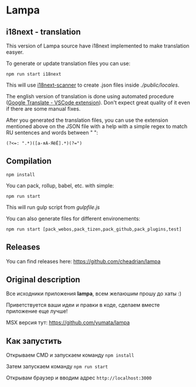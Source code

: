 # Lampa
## i18next - translation

This version of Lampa source have i18next implemented to make translation easyer.

To generate or update translation files you can use:

    npm run start i18next

This will use [i18next-scanner](https://github.com/i18next/i18next-scanner) to create .json files inside *./public/locales*.

The english version of translation is done using automated procedure ([Google Translate - VSCode extension](https://marketplace.visualstudio.com/items?itemName=benshabatnoam.google-translate-ext)). Don't expect great quality of it even if there are some manual fixes.

After you generated the translation files, you can use the extension mentioned above on the JSON file with a help with a simple regex to match RU sentences and words between " ":

    (?<=: ".*)([а-яА-ЯёЁ].*)(?=")

## Compilation

    npm install 

You can pack, rollup, babel, etc. with simple:

    npm run start

This will run gulp script from *gulpfile.js*

You can also generate files for different environements:

    npm run start [pack_webos,pack_tizen,pack_github,pack_plugins,test]

## Releases

You can find releases here: https://github.com/cheadrian/lampa

## Original description

Все исходники приложения **lampa**, всем желаюшим прошу до хаты :)

Приветствуется ваши идеи и правки в коде, сделаем вместе приложение еще лучше!

MSX версия тут: https://github.com/yumata/lampa

## Как запустить

Открываем CMD и запускаем команду `npm install`

Затем запускаем команду `npm run start`

Открывам браузер и вводим адрес `http://localhost:3000`
